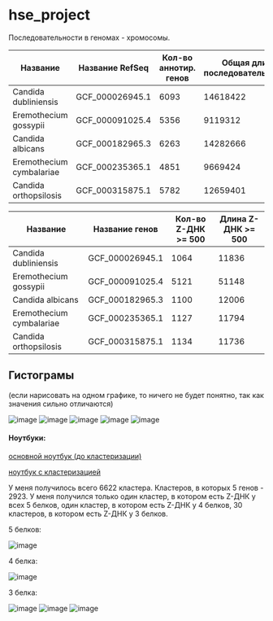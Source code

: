 # hse_project

Последовательности в геномах - хромосомы.

| Название | Название RefSeq | Кол-во аннотир. генов | Общая длина последовательностей | Кол-во последовательностей в геноме | Доля аннотир. генов | 
| -------- | --------------- | ----------------------------------- | ------------------------------- | --------------------- | ------------------- |
| Candida dubliniensis | GCF_000026945.1  | 6093 | 14618422 | 17924	| 0.623914 |
| Eremothecium gossypii  | GCF_000091025.4  | 5356 | 9119312  | 15479	| 0.804823 | 
| Candida albicans  | GCF_000182965.3  | 6263 | 14282666  | 18556	| 0.634822 |
| Eremothecium cymbalariae | GCF_000235365.1  | 4851 | 9669424 | 13866	 | 0.736149 | 
| Candida orthopsilosis | GCF_000315875.1  | 5782 | 12659401 | 17229	 | 0.675975 | 

| Название  | Название генов | Кол-во Z-ДНК >= 500 | Длина Z-ДНК >= 500   |
| --------- | -------- | ------------- | ----------- | 
| Candida dubliniensis| GCF_000026945.1  | 1064 | 11836 |
| Eremothecium gossypii  | GCF_000091025.4  | 5121 | 51148 |
| Candida albicans  | GCF_000182965.3  | 1100 | 12006 |
| Eremothecium cymbalariae | GCF_000235365.1  | 1127 | 11794 |
| Candida orthopsilosis | GCF_000315875.1  | 1134 | 11736 |

## Гистограмы

(если нарисовать на одном графике, то ничего не будет понятно, так как значения сильно отличаются)

![image](https://user-images.githubusercontent.com/58707354/173412268-768e4704-867b-4a0f-aef7-9c6963b9771f.png)
![image](https://user-images.githubusercontent.com/58707354/173412291-d37534b0-ffbd-4a57-b441-cf818a99f132.png)
![image](https://user-images.githubusercontent.com/58707354/173412320-f0b5ed99-3391-4988-b791-a5fe4d9f0825.png)
![image](https://user-images.githubusercontent.com/58707354/173412339-4923afcf-e0cc-46f1-abf7-861649d7f5e4.png)
![image](https://user-images.githubusercontent.com/58707354/173412361-5b9cbd5b-0107-4beb-87df-c4bfb4cf6ca8.png)


#### Ноутбуки:
[основной ноутбук (до кластеризации)](https://colab.research.google.com/drive/1el71onyxsKFnoE5Lv9tQFohxm3fV3iG-?usp=sharing)

[ноутбук с кластеризацией](https://colab.research.google.com/drive/1_QqrvuLyPzKsh0asfE-lVIGLAtbUO5aR#scrollTo=x9TB8apN0WNA)

У меня получилось всего 6622 кластера. Кластеров, в которых 5 генов - 2923. У меня получился только один кластер, в котором есть Z-ДНК у всех 5 белков, один кластер, в котором есть Z-ДНК у 4 белков, 30 кластеров, в котором есть Z-ДНК у 3 белков.

5 белков:

![image](https://user-images.githubusercontent.com/58707354/173428919-a708658f-9af0-4cad-a5b7-40f90454cd2c.png)

4 белка:

![image](https://user-images.githubusercontent.com/58707354/173429285-f6b50a81-5251-4112-9de7-75bfdd836b3f.png)

3 белка:

![image](https://user-images.githubusercontent.com/58707354/173430178-2d84261c-9c81-4c62-9e5a-caf18cbeaace.png)
![image](https://user-images.githubusercontent.com/58707354/173430271-9d1066b6-b87d-4ea9-9427-da1eae43504f.png)
![image](https://user-images.githubusercontent.com/58707354/173430301-50f575b3-d54d-477c-a467-ed4b1f344f88.png)


